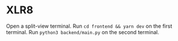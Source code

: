 # XLR8
Open a split-view terminal. Run `cd frontend && yarn dev` on the first terminal. Run `python3 backend/main.py` on the second terminal.
